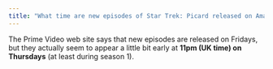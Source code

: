 ```yaml
---
title: "What time are new episodes of Star Trek: Picard released on Amazon Prime Video in the UK?"
---
```

The Prime Video web site says that new episodes are released on Fridays, but they actually seem to appear a little bit early at **11pm (UK time) on Thursdays** (at least during season 1).
